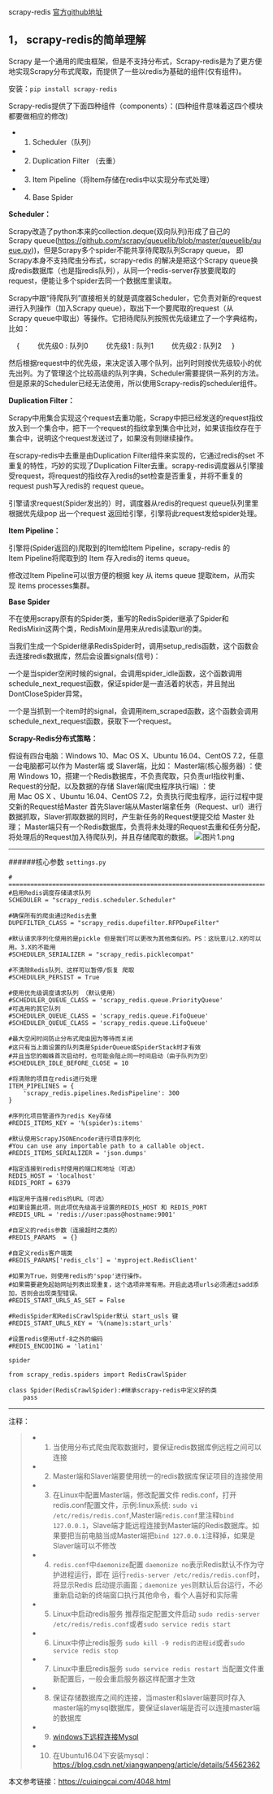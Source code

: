 
scrapy-redis [官方github地址](https://github.com/rmax/scrapy-redis)

## 1， scrapy-redis的简单理解

Scrapy 是一个通用的爬虫框架，但是不支持分布式，Scrapy-redis是为了更方便地实现Scrapy分布式爬取，而提供了一些以redis为基础的组件(仅有组件)。

安装：`pip install scrapy-redis`

Scrapy-redis提供了下面四种组件（components）：(四种组件意味着这四个模块都要做相应的修改)

- 1.  Scheduler（队列）
- 2.  Duplication Filter （去重）
- 3.  Item Pipeline（将Item存储在redis中以实现分布式处理）
- 4.  Base Spider

**Scheduler：**

Scrapy改造了python本来的collection.deque(双向队列)形成了自己的Scrapy queue(https://github.com/scrapy/queuelib/blob/master/queuelib/queue.py))，但是Scrapy多个spider不能共享待爬取队列Scrapy queue， 即Scrapy本身不支持爬虫分布式，scrapy-redis 的解决是把这个Scrapy queue换成redis数据库（也是指redis队列），从同一个redis-server存放要爬取的request，便能让多个spider去同一个数据库里读取。

Scrapy中跟“待爬队列”直接相关的就是调度器Scheduler，它负责对新的request进行入列操作（加入Scrapy queue），取出下一个要爬取的request（从Scrapy queue中取出）等操作。它把待爬队列按照优先级建立了一个字典结构，比如：

    {
        优先级0 : 队列0
        优先级1 : 队列1
        优先级2 : 队列2
    }

然后根据request中的优先级，来决定该入哪个队列，出列时则按优先级较小的优先出列。为了管理这个比较高级的队列字典，Scheduler需要提供一系列的方法。但是原来的Scheduler已经无法使用，所以使用Scrapy-redis的scheduler组件。

**Duplication Filter：**

Scrapy中用集合实现这个request去重功能，Scrapy中把已经发送的request指纹放入到一个集合中，把下一个request的指纹拿到集合中比对，如果该指纹存在于集合中，说明这个request发送过了，如果没有则继续操作。

在scrapy-redis中去重是由Duplication Filter组件来实现的，它通过redis的set 不重复的特性，巧妙的实现了Duplication Filter去重。scrapy-redis调度器从引擎接受request，将request的指纹存⼊redis的set检查是否重复，并将不重复的request push写⼊redis的 request queue。

引擎请求request(Spider发出的）时，调度器从redis的request queue队列⾥里根据优先级pop 出一个request 返回给引擎，引擎将此request发给spider处理。

**Item Pipeline：**

引擎将(Spider返回的)爬取到的Item给Item Pipeline，scrapy-redis 的Item Pipeline将爬取到的 Item 存⼊redis的 items queue。

修改过Item Pipeline可以很方便的根据 key 从 items queue 提取item，从⽽实现 items processes集群。

**Base Spider**

不在使用scrapy原有的Spider类，重写的RedisSpider继承了Spider和RedisMixin这两个类，RedisMixin是用来从redis读取url的类。

当我们生成一个Spider继承RedisSpider时，调用setup_redis函数，这个函数会去连接redis数据库，然后会设置signals(信号)：

一个是当spider空闲时候的signal，会调用spider_idle函数，这个函数调用schedule_next_request函数，保证spider是一直活着的状态，并且抛出DontCloseSpider异常。

一个是当抓到一个item时的signal，会调用item_scraped函数，这个函数会调用schedule_next_request函数，获取下一个request。

**Scrapy-Redis分布式策略：**

假设有四台电脑：Windows 10、Mac OS X、Ubuntu 16.04、CentOS 7.2，任意一台电脑都可以作为 Master端 或 Slaver端，比如：
Master端(核心服务器) ：使用 Windows 10，搭建一个Redis数据库，不负责爬取，只负责url指纹判重、Request的分配，以及数据的存储
Slaver端(爬虫程序执行端) ：使用 Mac OS X 、Ubuntu 16.04、CentOS 7.2，负责执行爬虫程序，运行过程中提交新的Request给Master
首先Slaver端从Master端拿任务（Request、url）进行数据抓取，Slaver抓取数据的同时，产生新任务的Request便提交给 Master 处理；
Master端只有一个Redis数据库，负责将未处理的Request去重和任务分配，将处理后的Request加入待爬队列，并且存储爬取的数据。
![图片1.png](https://upload-images.jianshu.io/upload_images/6591571-0aa3ae1f42aae80d.png?imageMogr2/auto-orient/strip%7CimageView2/2/w/1240)

----------------------------------------
######核心参数
`settings.py`
```
# ===========================================================================
#启用Redis调度存储请求队列
SCHEDULER = "scrapy_redis.scheduler.Scheduler"

#确保所有的爬虫通过Redis去重
DUPEFILTER_CLASS = "scrapy_redis.dupefilter.RFPDupeFilter"

#默认请求序列化使用的是pickle 但是我们可以更改为其他类似的。PS：这玩意儿2.X的可以用。3.X的不能用
#SCHEDULER_SERIALIZER = "scrapy_redis.picklecompat"

#不清除Redis队列、这样可以暂停/恢复 爬取
#SCHEDULER_PERSIST = True

#使用优先级调度请求队列 （默认使用）
#SCHEDULER_QUEUE_CLASS = 'scrapy_redis.queue.PriorityQueue'
#可选用的其它队列
#SCHEDULER_QUEUE_CLASS = 'scrapy_redis.queue.FifoQueue'
#SCHEDULER_QUEUE_CLASS = 'scrapy_redis.queue.LifoQueue'

#最大空闲时间防止分布式爬虫因为等待而关闭
#这只有当上面设置的队列类是SpiderQueue或SpiderStack时才有效
#并且当您的蜘蛛首次启动时，也可能会阻止同一时间启动（由于队列为空）
#SCHEDULER_IDLE_BEFORE_CLOSE = 10

#将清除的项目在redis进行处理
ITEM_PIPELINES = {
    'scrapy_redis.pipelines.RedisPipeline': 300
}

#序列化项目管道作为redis Key存储
#REDIS_ITEMS_KEY = '%(spider)s:items'

#默认使用ScrapyJSONEncoder进行项目序列化
#You can use any importable path to a callable object.
#REDIS_ITEMS_SERIALIZER = 'json.dumps'

#指定连接到redis时使用的端口和地址（可选）
REDIS_HOST = 'localhost'
REDIS_PORT = 6379

#指定用于连接redis的URL（可选）
#如果设置此项，则此项优先级高于设置的REDIS_HOST 和 REDIS_PORT
#REDIS_URL = 'redis://user:pass@hostname:9001'

#自定义的redis参数（连接超时之类的）
#REDIS_PARAMS  = {}

#自定义redis客户端类
#REDIS_PARAMS['redis_cls'] = 'myproject.RedisClient'

#如果为True，则使用redis的'spop'进行操作。
#如果需要避免起始网址列表出现重复，这个选项非常有用。开启此选项urls必须通过sadd添加，否则会出现类型错误。
#REDIS_START_URLS_AS_SET = False

#RedisSpider和RedisCrawlSpider默认 start_usls 键
#REDIS_START_URLS_KEY = '%(name)s:start_urls'

#设置redis使用utf-8之外的编码
#REDIS_ENCODING = 'latin1'

```
`spider`
```
from scrapy_redis.spiders import RedisCrawlSpider

class Spider(RedisCrawlSpider):#继承scrapy-redis中定义好的类
    pass
```
****
注释：
> * 1. 当使用分布式爬虫爬取数据时，要保证redis数据库例远程之间可以连接
> * 2. Master端和Slaver端要使用统一的redis数据库保证项目的连接使用
> * 3. 在Linux中配置Master端，修改配置文件 redis.conf，打开redis.conf配置文件，示例:linux系统: `sudo vi /etc/redis/redis.conf`,Master端`redis.conf`里注释`bind 127.0.0.1`，Slave端才能远程连接到Master端的Redis数据库。如果要把当前电脑当成Master端把`bind 127.0.0.1`注释掉，如果是Slaver端可以不修改
> * 4. `redis.conf`中`daemonize`配置
  `daemonize no`表示Redis默认不作为守护进程运行，即在 运行`redis-server /etc/redis/redis.conf`时，将显示Redis 启动提示画面；`daemonize yes`则默认后台运行，不必重新启动新的终端窗口执行其他命令，看个人喜好和实际需
> * 5.  Linux中启动redis服务
推荐指定配置文件启动
`sudo redis-server /etc/redis/redis.conf`或者`sudo service redis start`
> * 6.  Linux中停止redis服务
`sudo kill -9 redis的进程id`或者`sudo service redis stop`
> * 7. Linux中重启redis服务
`sudo service redis restart`
  当配置文件重新配置后，一般会重启服务器这样配置才生效
> * 8. 保证存储数据库之间的连接，当master和slaver端要同时存入master端的mysql数据库，要保证slaver端是否可以连接master端的数据库
> * 9.  [windows下远程连接Mysql](https://www.cnblogs.com/fnlingnzb-learner/p/5848405.html)
> * 10. 在Ubuntu16.04下安装mysql：https://blog.csdn.net/xiangwanpeng/article/details/54562362

本文参考链接：https://cuiqingcai.com/4048.html




